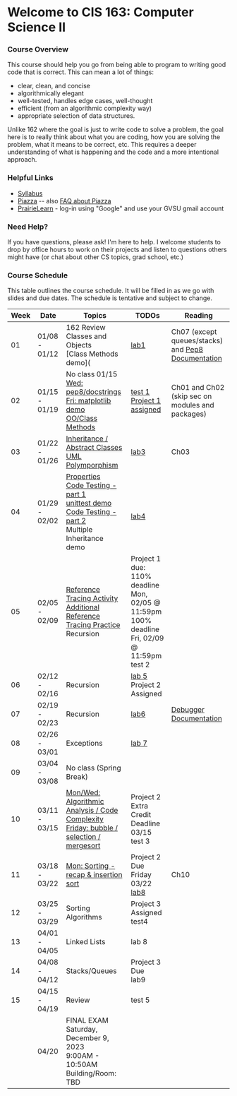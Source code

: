# Welcome to CIS 163:  Computer Science II

### Course Overview
This course should help you go from being able to program to writing good code that is correct.
This can mean a lot of things:
* clear, clean, and concise
* algorithmically elegant
* well-tested, handles edge cases, well-thought
* efficient (from an algorithmic complexity way)
* appropriate selection of data structures.

Unlike 162 where the goal is just to write code to solve a problem, the goal here is to really think about
what you are coding, how you are solving the problem, what it means to be correct, etc.
This requires a deeper understanding
of what is happening and the code and a more intentional approach.

### Helpful Links

* [Syllabus](syllabus.md)
* [Piazza](https://piazza.com/gvsu/winter2024/cis16302/home) -- also [FAQ about Piazza](piazza-faq.md)
* [PrairieLearn](https://us.prairielearn.com/pl/course_instance/147595) - log-in
  using "Google" and use your GVSU gmail account

### Need Help?
If you have questions, please ask!  I'm here to help.  I welcome students
to drop by office hours to work on their projects and
listen to questions others might have (or chat
about other CS topics, grad school, etc.)

### Course Schedule
This table outlines the course schedule.  It will be filled in
as we go with slides and due dates.  The schedule is tentative and subject to change.

| Week | Date          | Topics | TODOs | Reading |
| ---- | ------------- | ------ | ----- | ------- |
|  01  | 01/08 - 01/12 | 162 Review <br>  Classes and Objects <br> [Class Methods demo](|  [lab1](https://us.prairielearn.com/pl/course_instance/147595/assessment/2388788) | Ch07 (except queues/stacks) and [Pep8 Documentation](https://peps.python.org/pep-008) |
|  02  | 01/15 - 01/19 | No class 01/15 <br> [Wed: pep8/docstrings](lec-notes/lec04-pep.pdf) <br> [Fri: matplotlib demo](misc-files/misc/matplotlib.py) <br> [OO/Class Methods](lec-notes/lec05-oo.pdf) | [test 1](https://us.prairielearn.com/pl/course_instance/147595/assessment/2390668) <br> [Project 1 assigned](https://us.prairielearn.com/pl/course_instance/147595/assessment/2391263) | Ch01 and Ch02 (skip sec on modules and packages) |
|  03  | 01/22 - 01/26 | [Inheritance / Abstract Classes](lec-notes/lec06-inheritance.pdf) <br> [UML](lec-notes/lec07-uml.pdf) <br> [Polymporphism](lec08-polymorphism.pdf) | [lab3](https://us.prairielearn.com/pl/course_instance/147595/assessment/2391924) | Ch03 |
|  04  | 01/29 - 02/02 | [Properties](lec-notes/lec09-properties.pdf) <br> [Code Testing - part 1](lec-notes/lec10-testing.pdf) <br> [unittest demo](misc-files/testing/unittest-example.py) <br> [Code Testing - part 2](lec-notes/lec11-testing.pdf) <br> Multiple Inheritance demo |  <br> [lab4](https://us.prairielearn.com/pl/course_instance/147595/assessment/2394081)  |  |
|  05  | 02/05 - 02/09 | [Reference Tracing Activity](misc-files/references/reference-tracing-activity.md) <br> [Additional Reference Tracing Practice](misc-files/references/reference-tracing-activity2.md) <br> Recursion  | Project 1 due: <br> 110% deadline Mon, 02/05 @ 11:59pm <br> 100% deadline Fri, 02/09 @ 11:59pm  <br> test 2 |  |
|  06  | 02/12 - 02/16 | Recursion | [lab 5](https://us.prairielearn.com/pl/course_instance/147595/assessment/2398589) <br> Project 2 Assigned | |  
|  07  | 02/19 - 02/23 | Recursion | [lab6](https://us.prairielearn.com/pl/course_instance/147595/assessment/2400800) | [Debugger Documentation](https://docs.python.org/3/library/pdb.html)  |
|  08  | 02/26 - 03/01 | Exceptions | [lab 7](https://us.prairielearn.com/pl/course_instance/147595/assessment/2402912) | |
|  09  | 03/04 - 03/08 | No class (Spring Break) |  | |
|  10  | 03/11 - 03/15 | [Mon/Wed: Algorithmic Analysis / Code Complexity](lec-notes/lec16-algorithm-analysis.pdf) <br> [Friday: bubble / selection / mergesort](lec-notes/lec17-sorting-bubble-selection-mergesort.pdf) | Project 2 Extra Credit Deadline 03/15 <br> test 3 <br>  |  |
|  11  | 03/18 - 03/22 | [Mon: Sorting - recap & insertion sort](lec-notes/lec18-sorting-insertion.pdf) | Project 2 Due Friday 03/22 <br> [lab8](https://us.prairielearn.com/pl/course_instance/147595/assessment/2407961) | Ch10 |
|  12  | 03/25 - 03/29 | Sorting Algorithms | Project 3 Assigned <br> test4 | |
|  13  | 04/01 - 04/05 | Linked Lists  | lab 8 | |
|  14  | 04/08 - 04/12 | Stacks/Queues | Project 3 Due <br> lab9 | |
|  15  | 04/15 - 04/19 | Review |  test 5 |  | 
|      | 04/20         | FINAL EXAM Saturday, December 9, 2023 <br> 9:00AM - 10:50AM <br> Building/Room:  TBD |  |  |
